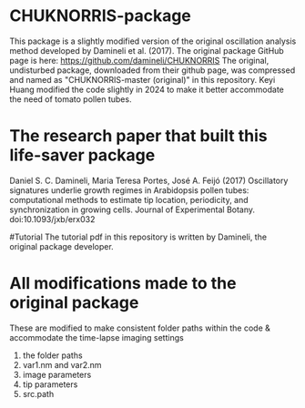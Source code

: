 # CHUKNORRIS-package
This package is a slightly modified version of the original oscillation analysis method developed by Damineli et al. (2017).
The original package GitHub page is here: https://github.com/damineli/CHUKNORRIS
The original, undisturbed package, downloaded from their github page, was compressed and named as "CHUKNORRIS-master (original)" in this repository.
Keyi Huang modified the code slightly in 2024 to make it better accommodate the need of tomato pollen tubes.
# The research paper that built this life-saver package
Daniel S. C. Damineli, Maria Teresa Portes, José A. Feijó (2017) Oscillatory signatures underlie growth regimes in Arabidopsis pollen tubes: computational methods to estimate tip location, periodicity, and synchronization in growing cells. Journal of Experimental Botany.
doi:10.1093/jxb/erx032

#Tutorial
The tutorial pdf in this repository is written by Damineli, the original package developer.

# All modifications made to the original package
These are modified to make consistent folder paths within the code & accommodate the time-lapse imaging settings
1. the folder paths
2. var1.nm and var2.nm
3. image parameters
4. tip parameters
5. src.path
